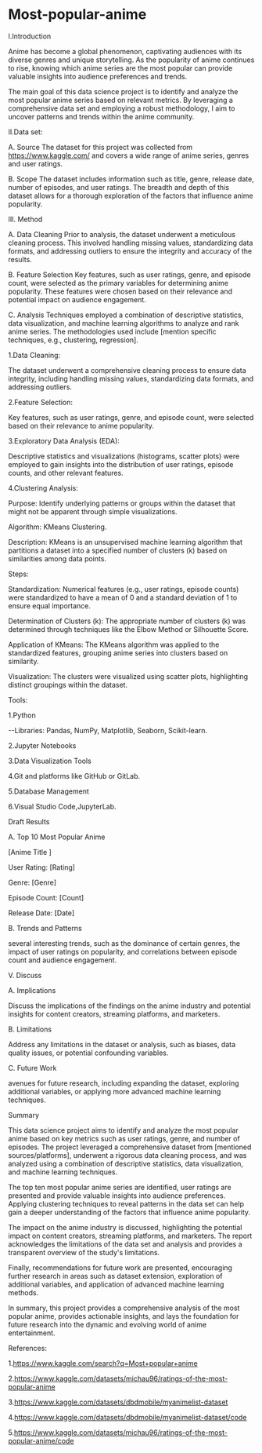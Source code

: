 # Most-popular-anime
I.Introduction

Anime has become a global phenomenon, captivating audiences with its diverse genres and unique storytelling. As the popularity of anime continues to rise, knowing which anime series are the most popular can provide valuable insights into audience preferences and trends.

The main goal of this data science project is to identify and analyze the most popular anime series based on relevant metrics. By leveraging a comprehensive data set and employing a robust methodology, I aim to uncover patterns and trends within the anime community.



II.Data set:

A. Source
The dataset for this project was collected from https://www.kaggle.com/ and covers a wide range of anime series, genres and user ratings.

B. Scope
The dataset includes information such as title, genre, release date, number of episodes, and user ratings. The breadth and depth of this dataset allows for a thorough exploration of the factors that influence anime popularity.

III. Method

A. Data Cleaning
Prior to analysis, the dataset underwent a meticulous cleaning process. This involved handling missing values, standardizing data formats, and addressing outliers to ensure the integrity and accuracy of the results.

B. Feature Selection
Key features, such as user ratings, genre, and episode count, were selected as the primary variables for determining anime popularity. These features were chosen based on their relevance and potential impact on audience engagement.

C. Analysis Techniques
employed a combination of descriptive statistics, data visualization, and machine learning algorithms to analyze and rank anime series. The methodologies used include [mention specific techniques, e.g., clustering, regression].

1.Data Cleaning:

The dataset underwent a comprehensive cleaning process to ensure data integrity, including handling missing values, standardizing data formats, and addressing outliers.

2.Feature Selection:

Key features, such as user ratings, genre, and episode count, were selected based on their relevance to anime popularity.

3.Exploratory Data Analysis (EDA):

Descriptive statistics and visualizations (histograms, scatter plots) were employed to gain insights into the distribution of user ratings, episode counts, and other relevant features.

4.Clustering Analysis:
   
Purpose: Identify underlying patterns or groups within the dataset that might not be apparent through simple visualizations.

Algorithm: KMeans Clustering.

Description: KMeans is an unsupervised machine learning algorithm that partitions a dataset into a specified number of clusters (k) based on similarities among data points.

Steps:

Standardization: Numerical features (e.g., user ratings, episode counts) were standardized to have a mean of 0 and a standard deviation of 1 to ensure equal importance.

Determination of Clusters (k): The appropriate number of clusters (k) was determined through techniques like the Elbow Method or Silhouette Score.

Application of KMeans: The KMeans algorithm was applied to the standardized features, grouping anime series into clusters based on similarity.

Visualization: The clusters were visualized using scatter plots, highlighting distinct groupings within the dataset.



Tools:

1.Python

--Libraries: Pandas, NumPy, Matplotlib, Seaborn, Scikit-learn.

2.Jupyter Notebooks

3.Data Visualization Tools

4.Git and platforms like GitHub or GitLab.

5.Database Management

6.Visual Studio Code,JupyterLab.


Draft Results

A. Top 10 Most Popular Anime

[Anime Title ]

User Rating: [Rating]

Genre: [Genre]

Episode Count: [Count]

Release Date: [Date]

B. Trends and Patterns

several interesting trends, such as the dominance of certain genres, the impact of user ratings on popularity, and correlations between episode count and audience engagement.


V. Discuss

A. Implications

Discuss the implications of the findings on the anime industry and potential insights for content creators, streaming platforms, and marketers.

B. Limitations

Address any limitations in the dataset or analysis, such as biases, data quality issues, or potential confounding variables.

C. Future Work

avenues for future research, including expanding the dataset, exploring additional variables, or applying more advanced machine learning techniques.

Summary

This data science project aims to identify and analyze the most popular anime based on key metrics such as user ratings, genre, and number of episodes. The project leveraged a comprehensive dataset from [mentioned sources/platforms], underwent a rigorous data cleaning process, and was analyzed using a combination of descriptive statistics, data visualization, and machine learning techniques.

The top ten most popular anime series are identified, user ratings are presented and provide valuable insights into audience preferences. Applying clustering techniques to reveal patterns in the data set can help gain a deeper understanding of the factors that influence anime popularity.

The impact on the anime industry is discussed, highlighting the potential impact on content creators, streaming platforms, and marketers. The report acknowledges the limitations of the data set and analysis and provides a transparent overview of the study's limitations.

Finally, recommendations for future work are presented, encouraging further research in areas such as dataset extension, exploration of additional variables, and application of advanced machine learning methods.

In summary, this project provides a comprehensive analysis of the most popular anime, provides actionable insights, and lays the foundation for future research into the dynamic and evolving world of anime entertainment.


References:

1.https://www.kaggle.com/search?q=Most+popular+anime

2.https://www.kaggle.com/datasets/michau96/ratings-of-the-most-popular-anime

3.https://www.kaggle.com/datasets/dbdmobile/myanimelist-dataset

4.https://www.kaggle.com/datasets/dbdmobile/myanimelist-dataset/code

5.https://www.kaggle.com/datasets/michau96/ratings-of-the-most-popular-anime/code

